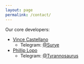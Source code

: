 ```yaml
---
layout: page
permalink: /contact/
---
```


Our core developers:

* [Vince Castellano](surye.github.io)
    * Telegram: [@Surye](https://telegram.me/Surye)
* [Phillip Lopo](xlopo.github.io)
    * Telegram: [@Tyrannosaurus](https://telegram.me/Tyrannosaurus)

